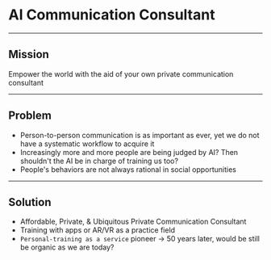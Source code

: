 # AI Communication Consultant

---

## Mission

Empower the world with the aid of your own private communication consultant

---

## Problem

- Person-to-person communication is as important as ever, yet we do not have a systematic workflow to acquire it
- Increasingly more and more people are being judged by AI? Then shouldn't the AI be in charge of training us too?
- People's behaviors are not always rational in social opportunities

---

## Solution

- Affordable, Private, & Ubiquitous Private Communication Consultant
- Training with apps or AR/VR as a practice field
- `Personal-training as a service` pioneer -> 50 years later, would be still be organic as we are today?
